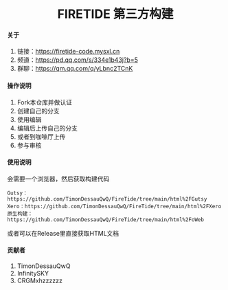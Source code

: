 <h1 align="center">FIRETIDE 第三方构建</h1>

#### 关于

1.  链接：https://firetide-code.mysxl.cn
2.  频道：https://pd.qq.com/s/334e1b43j?b=5
3.  群聊：https://qm.qq.com/q/yLbnc2TCnK

#### 操作说明

1.  Fork本仓库并做认证
2.  创建自己的分支
3.  使用编辑
4.  编辑后上传自己的分支
5.  或者到咖啡厅上传
6.  参与审核

#### 使用说明

会需要一个浏览器，然后获取构建代码

    Gutsy：https://github.com/TimonDessauQwQ/FireTide/tree/main/html%2FGutsy
    Xero：https://github.com/TimonDessauQwQ/FireTide/tree/main/html%2FXero
    原生构建：https://github.com/TimonDessauQwQ/FireTide/tree/main/html%2FoWeb

或者可以在Release里直接获取HTML文档

#### 贡献者

1.  TimonDessauQwQ
2.  InfinitySKY
3.  CRGMxhzzzzzz
